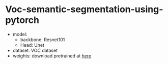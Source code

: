 # Voc-semantic-segmentation-using-pytorch
- model: 
  - backbone: Resnet101
  - Head: Unet
- dataset: VOC dataset
- weights: download pretrained at [here](https://doc-0k-4o-docs.googleusercontent.com/docs/securesc/noohie0gc37ihdncsa3um4klssv3okgf/01glle8dpknuam6vraqb80ev7r0kkjkt/1686148425000/13613996676383359341/13613996676383359341/1qJBkP9tS-3_iPNpy6YdyHCuMn0V40nff?e=download&ax=ADWCPKC8aPsfvDuuIiaIPV3bg0Lh36bZPbR_bryBLPI6GuztX5N87aezGB-Uq0mG7960e8oWissxdK9fulpnHuR8A00NUh0F7RjZ45kTXylRSnghVks-_WlrNSbNB5uZF-NsPg_xCQRLdf9skhSBBmMZakI6QGSIFUdG2LYRhTGUyMcRL2G6Wx02hwamF-UmCw-aAsqqwhxJkyVqflCg--pklhHBSD6iLX1dcaq6rucW3BH8ywzBsJHDxg3kQbnVXHvwCcfI5N9rA6YjPy30p4fJmCWgJcuxJzaErJr6U18NI1bNpapfshkRAm9_qHW465RZ3exSFAw1Gfi_2EAh8B8c_zdrhSNE2EK-p_NksuntmPPORw5jGUbqLQyQU4E71iz0PdV8DZmnEabf38a5-titDSXxNJXRR_VI7_j5KgxOH1phcx_wGXyZuQC2OibQARxKje5aOlHoYZUALZTblbRBaDe-e9jNZMzvZC04ptr0yIz43qn_W5Puix2XjMJqJOkadbpb0ufG2o4XJyaBT2fIz1aLWiqAtY64PRyfdyLk71EzlMt3ufTSFqTPNqoi26KwEh6dEdHCoLB5DNxrAME_-qivfNy9RlYWb-N_OuQMCF-Y4XEUUTfoSgNhjx042pGBeeVJu_JT2bvP7IlqfGjuX1mqQaDL_ZIpE-6D3npQelpfrTQ1uk9W0SRDb6A7DRN41wk6f19Q9S1BSvxBK8rJxoUbC8Uq0YaPuEawzI3FKxx5GAGgq8ayCIwKV2j5k7dproQ8ySs3RpAnWSv0okeC1offXbvpYgbJZP-kJZ274kbJRJk1-yNuFMNls_5pzreeQsBrLJLMgl-N0aK6uxE_xNiJ4GiSOF5WCUfsFvIBxDcRwXr_dA6WPFIWz1A0LNwflQMjcxoTC-gidJ2XMED4o9nTXwVHH87xpvg&uuid=d8723ee8-2a1a-4ef4-8238-5ec8e80bdf82&authuser=1&nonce=g56tr7vvk77n2&user=13613996676383359341&hash=ulcctiqf7n4k2tpj41hvtq74ljbs0ibj)
